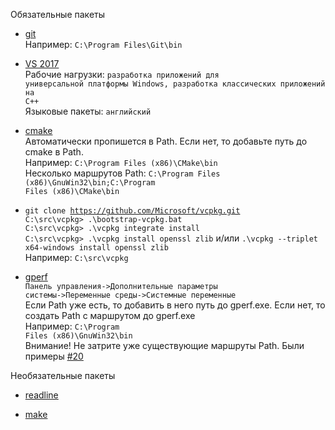 Обязательные пакеты

- [git](https://git-scm.com/)<br>
Например: <code>C:\Program Files\Git\bin</code>

- <a href="https://www.visualstudio.com/ru/thank-you-downloading-visual-studio/?sku=Community&rel=15">VS 2017</a><br>
Рабочие нагрузки: <code>разработка приложений для универсальной платформы Windows, разработка классических приложений на C++</code><br>
Языковые пакеты: <code>английский</code>

- [cmake](https://cmake.org/)<br>
Автоматически пропишется в Path. Если нет, то добавьте путь до cmake в Path.<br>
Например: <code>C:\Program Files (x86)\CMake\bin</code><br>
Несколько маршрутов Path: <code>C:\Program Files (x86)\GnuWin32\bin\;C:\Program Files (x86)\CMake\bin</code><br>

- <code>git clone https://github.com/Microsoft/vcpkg.git</code><br>
<code>C:\src\vcpkg> .\bootstrap-vcpkg.bat</code><br>
<code>C:\src\vcpkg> .\vcpkg integrate install</code><br>
<code>C:\src\vcpkg> .\vcpkg install openssl zlib</code> и/или <code>.\vcpkg --triplet x64-windows install openssl zlib</code><br>
Например: <code>C:\src\vcpkg</code><br>

- [gperf](https://sourceforge.net/projects/gnuwin32/files/gperf/3.0.1/)<br>
<code>Панель управления->Дополнительные параметры системы->Переменные среды->Системные переменные</code><br>
Если Path уже есть, то добавить в него путь до gperf.exe. Если нет, то создать Path с маршрутом до gperf.exe<br>
Например: <code>C:\Program Files (x86)\GnuWin32\bin</code><br>
Внимание! Не затрите уже существующие маршруты Path. Были примеры [#20](https://github.com/tdlib/td/issues/20)

Необязательные пакеты

- [readline](https://sourceforge.net/projects/gnuwin32/files/readline/5.0-1/)

- [make](https://sourceforge.net/projects/gnuwin32/files/make/)
